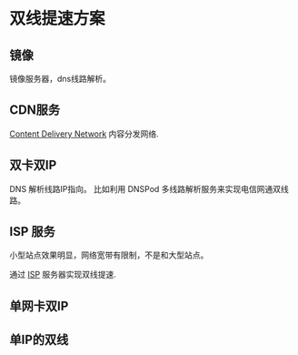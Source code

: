 # 双线提速方案

## 镜像

镜像服务器，dns线路解析。

## CDN服务

[Content Delivery Network](http://baike.baidu.com/view/8689800.htm) 内容分发网络.

## 双卡双IP

DNS 解析线路IP指向。 比如利用 DNSPod 多线路解析服务来实现电信网通双线路。

## ISP 服务

小型站点效果明显，网络宽带有限制，不是和大型站点。

通过 [ISP](http://baike.baidu.cn/view/855.htm) 服务器实现双线提速.


## 单网卡双IP

## 单IP的双线
